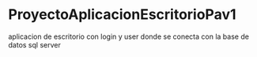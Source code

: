 # ProyectoAplicacionEscritorioPav1
aplicacion de escritorio con login y user donde se conecta con la base de datos sql server
